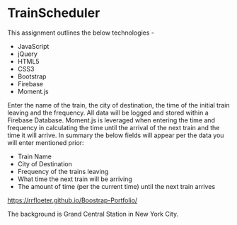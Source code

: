 # TrainScheduler

This assignment outlines the below technologies -
- JavaScript
- jQuery
- HTML5
- CSS3
- Bootstrap
- Firebase
- Moment.js

Enter the name of the train, the city of destination, the time of the initial train leaving and the frequency.  All data will be logged and stored within a Firebase Database. 
Moment.js is leveraged when entering the time and frequency in calculating the time until the arrival of the next train and the time it will arrive.  In summary the below fields will appear per the data you will enter mentioned prior:

- Train Name
- City of Destination
- Frequency of the trains leaving
- What time the next train will be arriving
- The amount of time (per the current time) until the next train arrives

https://rrfloeter.github.io/Boostrap-Portfolio/

The background is Grand Central Station in New York City.
